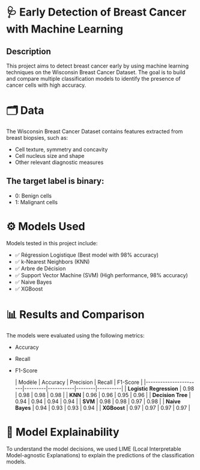 # 🩺 Early Detection of Breast Cancer with Machine Learning
## Description
This project aims to detect breast cancer early by using machine learning techniques on the Wisconsin Breast Cancer Dataset. The goal is to build and compare multiple classification models to identify the presence of cancer cells with high accuracy.
# 🗂️ Data
The Wisconsin Breast Cancer Dataset contains features extracted from breast biopsies, such as:
- Cell texture, symmetry and concavity
- Cell nucleus size and shape
- Other relevant diagnostic measures
## The target label is binary:
* 0: Benign cells
* 1: Malignant cells
# ⚙️ Models Used
Models tested in this project include:
* ✅ Régression Logistique (Best model with 98% accuracy)
* ✅ k-Nearest Neighbors (KNN)
* ✅ Arbre de Décision
* ✅ Support Vector Machine (SVM) (High performance, 98% accuracy)
* ✅ Naive Bayes
* ✅ XGBoost

# 📊 Results and Comparison

The models were evaluated using the following metrics:

- Accuracy
- Recall
- F1-Score
  
  | Modèle                | Accuracy | Precision | Recall | F1-Score |
|-----------------------|---------|-----------|--------|----------|
| **Logistic Regression** | 0.98    | 0.98      | 0.98   | 0.98     |
| **KNN**               | 0.96    | 0.96      | 0.95   | 0.96     |
| **Decision Tree**     | 0.94    | 0.94      | 0.94   | 0.94     |
| **SVM**               | 0.98    | 0.98      | 0.97   | 0.98     |
| **Naive Bayes**       | 0.94    | 0.93      | 0.93   | 0.94     |
| **XGBoost**           | 0.97    | 0.97      | 0.97   | 0.97     |


# 🧠 Model Explainability

To understand the model decisions, we used LIME (Local Interpretable Model-agnostic Explanations) to explain the predictions of the classification models.
